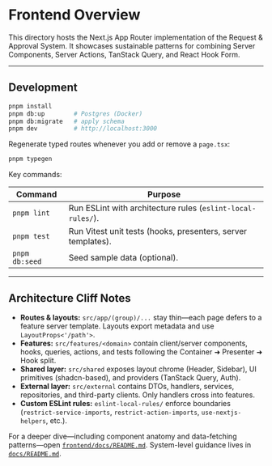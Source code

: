 # Frontend Overview

This directory hosts the Next.js App Router implementation of the Request & Approval System. It showcases sustainable patterns for combining Server Components, Server Actions, TanStack Query, and React Hook Form.

---

## Development

```bash
pnpm install
pnpm db:up        # Postgres (Docker)
pnpm db:migrate   # apply schema
pnpm dev          # http://localhost:3000
```

Regenerate typed routes whenever you add or remove a `page.tsx`:

```bash
pnpm typegen
```

Key commands:

| Command | Purpose |
|---------|---------|
| `pnpm lint` | Run ESLint with architecture rules (`eslint-local-rules/`). |
| `pnpm test` | Run Vitest unit tests (hooks, presenters, server templates). |
| `pnpm db:seed` | Seed sample data (optional). |

---

## Architecture Cliff Notes

- **Routes & layouts:** `src/app/(group)/...` stay thin—each page defers to a feature server template. Layouts export metadata and use `LayoutProps<'/path'>`.
- **Features:** `src/features/<domain>` contain client/server components, hooks, queries, actions, and tests following the Container ➜ Presenter ➜ Hook split.
- **Shared layer:** `src/shared` exposes layout chrome (Header, Sidebar), UI primitives (shadcn-based), and providers (TanStack Query, Auth).
- **External layer:** `src/external` contains DTOs, handlers, services, repositories, and third-party clients. Only handlers cross into features.
- **Custom ESLint rules:** `eslint-local-rules/` enforce boundaries (`restrict-service-imports`, `restrict-action-imports`, `use-nextjs-helpers`, etc.).

For a deeper dive—including component anatomy and data-fetching patterns—open [`frontend/docs/README.md`](./docs/README.md). System-level guidance lives in [`docs/README.md`](../docs/README.md).
